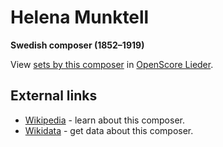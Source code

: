 
# Helena Munktell

__Swedish composer (1852–1919)__

View [sets by this composer] in [OpenScore Lieder].

[sets by this composer]: https://musescore.com/openscore-lieder-corpus/sets?order=title&text=Munktell,+Helena
[OpenScore Lieder]: https://musescore.com/openscore-lieder-corpus

## External links

- [Wikipedia] - learn about this composer.
- [Wikidata] - get data about this composer.

[Wikipedia]: https://en.wikipedia.org/wiki/Helena_Munktell
[Wikidata]: https://www.wikidata.org/wiki/Q4968368

